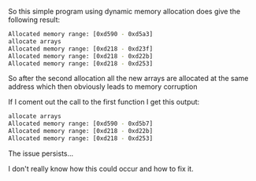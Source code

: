 So this simple program using dynamic memory allocation does give the following result:
```bash
Allocated memory range: [0xd590 - 0xd5a3]
allocate arrays
Allocated memory range: [0xd218 - 0xd23f]
Allocated memory range: [0xd218 - 0xd22b]
Allocated memory range: [0xd218 - 0xd253]
```
So after the second allocation all the new arrays are allocated at the same address which then obviously leads to memory corruption

If I coment out the call to the first function I get this output:
```bash
allocate arrays
Allocated memory range: [0xd590 - 0xd5b7]
Allocated memory range: [0xd218 - 0xd22b]
Allocated memory range: [0xd218 - 0xd253]
```
The issue persists...

I don't really know how this could occur and how to fix it.